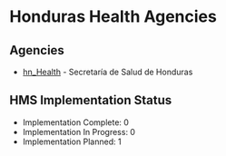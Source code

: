 # Honduras Health Agencies

## Agencies

- [hn_Health](hn_Health/index.md) - Secretaría de Salud de Honduras

## HMS Implementation Status

- Implementation Complete: 0
- Implementation In Progress: 0
- Implementation Planned: 1

